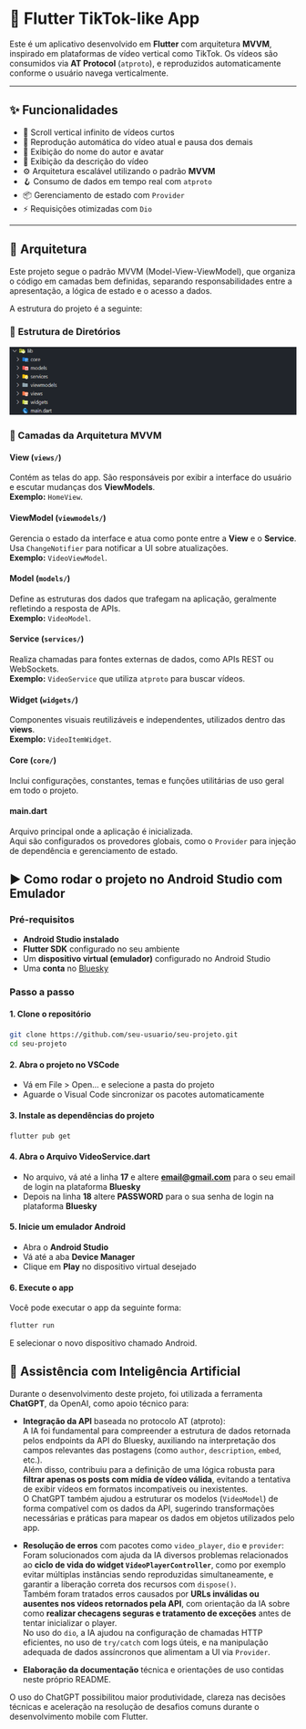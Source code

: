 # 📱 Flutter TikTok-like App

Este é um aplicativo desenvolvido em **Flutter** com arquitetura **MVVM**, inspirado em plataformas de vídeo vertical como TikTok. Os vídeos são consumidos via **AT Protocol** (`atproto`), e reproduzidos automaticamente conforme o usuário navega verticalmente.

---

## ✨ Funcionalidades

- 🎥 Scroll vertical infinito de vídeos curtos
- 🔄 Reprodução automática do vídeo atual e pausa dos demais
- 👤 Exibição do nome do autor e avatar
- 📝 Exibição da descrição do vídeo
- ⚙️ Arquitetura escalável utilizando o padrão **MVVM**
- 🪝 Consumo de dados em tempo real com `atproto`
- 📦 Gerenciamento de estado com `Provider`
- ⚡ Requisições otimizadas com `Dio`

---

## 🧱 Arquitetura

Este projeto segue o padrão MVVM (Model-View-ViewModel), que organiza o código em camadas bem definidas, separando responsabilidades entre a apresentação, a lógica de estado e o acesso a dados.

A estrutura do projeto é a seguinte:


### 🔹 **Estrutura de Diretórios**

![alt text](image.png)

### 🔄 Camadas da Arquitetura MVVM

#### **View (`views/`)**
Contém as telas do app. São responsáveis por exibir a interface do usuário e escutar mudanças dos **ViewModels**.  
**Exemplo:** `HomeView`.

#### **ViewModel (`viewmodels/`)**
Gerencia o estado da interface e atua como ponte entre a **View** e o **Service**.  
Usa `ChangeNotifier` para notificar a UI sobre atualizações.  
**Exemplo:** `VideoViewModel`.

#### **Model (`models/`)**
Define as estruturas dos dados que trafegam na aplicação, geralmente refletindo a resposta de APIs.  
**Exemplo:** `VideoModel`.

#### **Service (`services/`)**
Realiza chamadas para fontes externas de dados, como APIs REST ou WebSockets.  
**Exemplo:** `VideoService` que utiliza `atproto` para buscar vídeos.

#### **Widget (`widgets/`)**
Componentes visuais reutilizáveis e independentes, utilizados dentro das **views**.  
**Exemplo:** `VideoItemWidget`.

#### **Core (`core/`)**
Inclui configurações, constantes, temas e funções utilitárias de uso geral em todo o projeto.

#### **main.dart**
Arquivo principal onde a aplicação é inicializada.  
Aqui são configurados os provedores globais, como o `Provider` para injeção de dependência e gerenciamento de estado.

## ▶️ Como rodar o projeto no Android Studio com Emulador

### **Pré-requisitos**

- **Android Studio instalado**
- **Flutter SDK** configurado no seu ambiente
- Um **dispositivo virtual (emulador)** configurado no Android Studio
- Uma **conta** no [Bluesky](https://bsky.social/)

### **Passo a passo**

#### 1. **Clone o repositório**

```bash
git clone https://github.com/seu-usuario/seu-projeto.git
cd seu-projeto
```

#### 2. **Abra o projeto no VSCode**

- Vá em File > Open... e selecione a pasta do projeto
- Aguarde o Visual Code sincronizar os pacotes automaticamente

#### 3. **Instale as dependências do projeto**

```bash
flutter pub get
```

#### 4. **Abra o Arquivo VideoService.dart**

- No arquivo, vá até a linha **17** e altere **email@gmail.com** para o seu email de login na plataforma **Bluesky**
- Depois na linha **18** altere **PASSWORD** para o sua senha de login na plataforma **Bluesky**

#### 5. **Inicie um emulador Android**

- Abra o **Android Studio**
- Vá até a aba **Device Manager**
- Clique em **Play** no dispositivo virtual desejado

#### 6. **Execute o app**

Você pode executar o app da seguinte forma:

```bash
flutter run
```

E selecionar o novo dispositivo chamado Android.

## 🤖 Assistência com Inteligência Artificial

Durante o desenvolvimento deste projeto, foi utilizada a ferramenta **ChatGPT**, da OpenAI, como apoio técnico para:

- **Integração da API** baseada no protocolo AT (atproto):  
  A IA foi fundamental para compreender a estrutura de dados retornada pelos endpoints da API do Bluesky, auxiliando na interpretação dos campos relevantes das postagens (como `author`, `description`, `embed`, etc.).  
  Além disso, contribuiu para a definição de uma lógica robusta para **filtrar apenas os posts com mídia de vídeo válida**, evitando a tentativa de exibir vídeos em formatos incompatíveis ou inexistentes.  
  O ChatGPT também ajudou a estruturar os modelos (`VideoModel`) de forma compatível com os dados da API, sugerindo transformações necessárias e práticas para mapear os dados em objetos utilizados pelo app.

- **Resolução de erros** com pacotes como `video_player`, `dio` e `provider`:  
  Foram solucionados com ajuda da IA diversos problemas relacionados ao **ciclo de vida do widget `VideoPlayerController`**, como por exemplo evitar múltiplas instâncias sendo reproduzidas simultaneamente, e garantir a liberação correta dos recursos com `dispose()`.  
  Também foram tratados erros causados por **URLs inválidas ou ausentes nos vídeos retornados pela API**, com orientação da IA sobre como **realizar checagens seguras e tratamento de exceções** antes de tentar inicializar o player.  
  No uso do `dio`, a IA ajudou na configuração de chamadas HTTP eficientes, no uso de `try/catch` com logs úteis, e na manipulação adequada de dados assíncronos que alimentam a UI via `Provider`.

- **Elaboração da documentação** técnica e orientações de uso contidas neste próprio README.

O uso do ChatGPT possibilitou maior produtividade, clareza nas decisões técnicas e aceleração na resolução de desafios comuns durante o desenvolvimento mobile com Flutter.